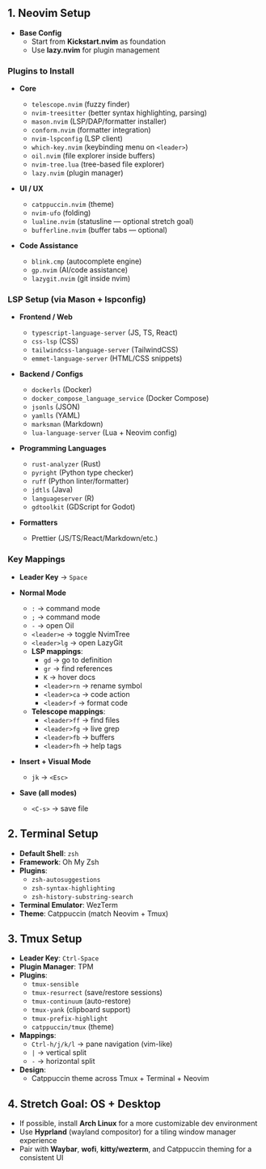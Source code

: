 ## 1. Neovim Setup
- **Base Config**
  - Start from **Kickstart.nvim** as foundation
  - Use **lazy.nvim** for plugin management

### Plugins to Install
- **Core**
  - `telescope.nvim` (fuzzy finder)
  - `nvim-treesitter` (better syntax highlighting, parsing)
  - `mason.nvim` (LSP/DAP/formatter installer)
  - `conform.nvim` (formatter integration)
  - `nvim-lspconfig` (LSP client)
  - `which-key.nvim` (keybinding menu on `<leader>`)
  - `oil.nvim` (file explorer inside buffers)
  - `nvim-tree.lua` (tree-based file explorer)
  - `lazy.nvim` (plugin manager)

- **UI / UX**
  - `catppuccin.nvim` (theme)
  - `nvim-ufo` (folding)
  - `lualine.nvim` (statusline — optional stretch goal)
  - `bufferline.nvim` (buffer tabs — optional)

- **Code Assistance**
  - `blink.cmp` (autocomplete engine)
  - `gp.nvim` (AI/code assistance)
  - `lazygit.nvim` (git inside nvim)

### LSP Setup (via Mason + lspconfig)
- **Frontend / Web**
  - `typescript-language-server` (JS, TS, React)
  - `css-lsp` (CSS)
  - `tailwindcss-language-server` (TailwindCSS)
  - `emmet-language-server` (HTML/CSS snippets)

- **Backend / Configs**
  - `dockerls` (Docker)
  - `docker_compose_language_service` (Docker Compose)
  - `jsonls` (JSON)
  - `yamlls` (YAML)
  - `marksman` (Markdown)
  - `lua-language-server` (Lua + Neovim config)

- **Programming Languages**
  - `rust-analyzer` (Rust)
  - `pyright` (Python type checker)
  - `ruff` (Python linter/formatter)
  - `jdtls` (Java)
  - `languageserver` (R)
  - `gdtoolkit` (GDScript for Godot)

- **Formatters**
  - Prettier (JS/TS/React/Markdown/etc.)

### Key Mappings
- **Leader Key** → `Space`

- **Normal Mode**
  - `:` → command mode
  - `;` → command mode
  - `-` → open Oil
  - `<leader>e` → toggle NvimTree
  - `<leader>lg` → open LazyGit
  - **LSP mappings**:
    - `gd` → go to definition
    - `gr` → find references
    - `K` → hover docs
    - `<leader>rn` → rename symbol
    - `<leader>ca` → code action
    - `<leader>f` → format code
  - **Telescope mappings**:
    - `<leader>ff` → find files
    - `<leader>fg` → live grep
    - `<leader>fb` → buffers
    - `<leader>fh` → help tags

- **Insert + Visual Mode**
  - `jk` → `<Esc>`

- **Save (all modes)**
  - `<C-s>` → save file

## 2. Terminal Setup
- **Default Shell**: `zsh`
- **Framework**: Oh My Zsh
- **Plugins**:
  - `zsh-autosuggestions`
  - `zsh-syntax-highlighting`
  - `zsh-history-substring-search`
- **Terminal Emulator**: WezTerm
- **Theme**: Catppuccin (match Neovim + Tmux)

## 3. Tmux Setup
- **Leader Key**: `Ctrl-Space`
- **Plugin Manager**: TPM
- **Plugins**:
  - `tmux-sensible`
  - `tmux-resurrect` (save/restore sessions)
  - `tmux-continuum` (auto-restore)
  - `tmux-yank` (clipboard support)
  - `tmux-prefix-highlight`
  - `catppuccin/tmux` (theme)
- **Mappings**:
  - `Ctrl-h/j/k/l` → pane navigation (vim-like)
  - `|` → vertical split
  - `-` → horizontal split
- **Design**:
  - Catppuccin theme across Tmux + Terminal + Neovim

## 4. Stretch Goal: OS + Desktop
- If possible, install **Arch Linux** for a more customizable dev environment
- Use **Hyprland** (wayland compositor) for a tiling window manager experience
- Pair with **Waybar**, **wofi**, **kitty/wezterm**, and Catppuccin theming for a consistent UI
